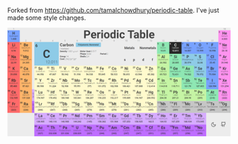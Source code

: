 Forked from https://github.com/tamalchowdhury/periodic-table. I've just made some style changes.

![](screenshot.png)





